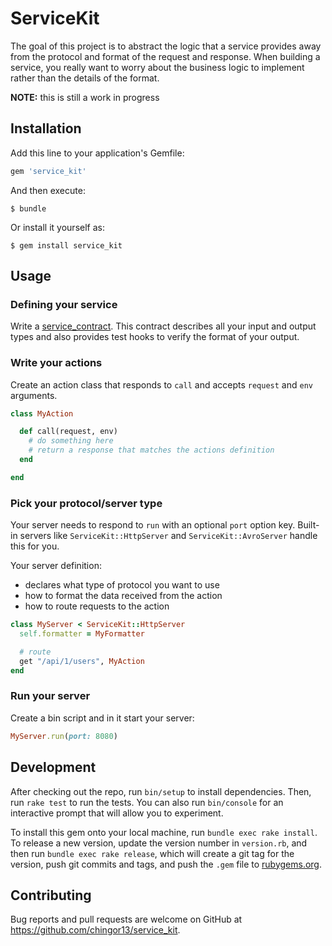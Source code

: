# ServiceKit

The goal of this project is to abstract the logic that a service provides away from the protocol and format of the request and response. When building a service, you really want to worry about the business logic to implement rather than the details of the format.

**NOTE:** this is still a work in progress

## Installation

Add this line to your application's Gemfile:

```ruby
gem 'service_kit'
```

And then execute:

    $ bundle

Or install it yourself as:

    $ gem install service_kit

## Usage

### Defining your service

Write a [service_contract](https://github.com/chingor13/service_contract). This contract describes all your input and output types and also provides test hooks to verify the format of your output.

### Write your actions

Create an action class that responds to `call` and accepts `request` and `env` arguments.

```ruby
class MyAction

  def call(request, env)
    # do something here
    # return a response that matches the actions definition
  end

end
```

### Pick your protocol/server type

Your server needs to respond to `run` with an optional `port` option key. Built-in servers like `ServiceKit::HttpServer` and `ServiceKit::AvroServer` handle this for you.

Your server definition:

* declares what type of protocol you want to use
* how to format the data received from the action
* how to route requests to the action

```ruby
class MyServer < ServiceKit::HttpServer
  self.formatter = MyFormatter

  # route
  get "/api/1/users", MyAction
end
```

### Run your server

Create a bin script and in it start your server:

```ruby
MyServer.run(port: 8080)
```

## Development

After checking out the repo, run `bin/setup` to install dependencies. Then, run `rake test` to run the tests. You can also run `bin/console` for an interactive prompt that will allow you to experiment.

To install this gem onto your local machine, run `bundle exec rake install`. To release a new version, update the version number in `version.rb`, and then run `bundle exec rake release`, which will create a git tag for the version, push git commits and tags, and push the `.gem` file to [rubygems.org](https://rubygems.org).

## Contributing

Bug reports and pull requests are welcome on GitHub at https://github.com/chingor13/service_kit.
